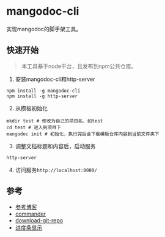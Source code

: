 # mangodoc-cli
实现mangodoc的脚手架工具。

## 快速开始
> 本工具基于node平台，且发布到npm公共仓库。
1. 安装mangodoc-cli和http-server
``` shell
npm install -g mangodoc-cli
npm install -g http-server
```
2. 从模板初始化
``` shell
mkdir test # 修改为自己的项目名，如test
cd test # 进入到项目下
mangodoc init # 初始化，执行完后会下载模板仓库内容到当前文件夹下
```
3. 调整文档标题和内容后，启动服务
``` shell
http-server
```
4. 访问服务`http://localhost:8080/`


## 参考
* [参考博客](https://juejin.cn/post/7097186410880335886)
* [commander](https://github.com/tj/commander.js/blob/HEAD/Readme_zh-CN.md)
* [download-git-repo](https://gitlab.com/flippidippi/download-git-repo)
* [进度条显示](https://nodejs.org/dist/latest-v8.x/docs/api/util.html#util_util_promisify_original)